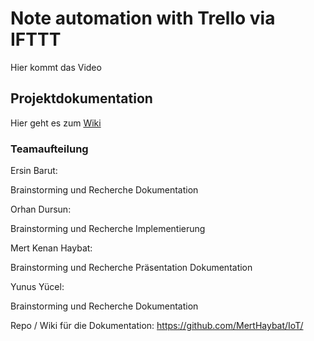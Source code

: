 <h1> Note automation with Trello via IFTTT</h1>

Hier kommt das Video


<h2>Projektdokumentation</h2>

Hier geht es zum <a href="https://github.com/MertHaybat/IoT/wiki">Wiki</a>

<h3>Teamaufteilung</h3>

Ersin Barut:

Brainstorming und Recherche
Dokumentation

Orhan Dursun:

Brainstorming und Recherche
Implementierung

Mert Kenan Haybat:

Brainstorming und Recherche
Präsentation
Dokumentation

Yunus Yücel:

Brainstorming und Recherche
Dokumentation


Repo / Wiki für die Dokumentation: https://github.com/MertHaybat/IoT/
